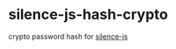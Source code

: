 # silence-js-hash-crypto

crypto password hash for [silence-js](https://github.com/jing-js/silence-js)
